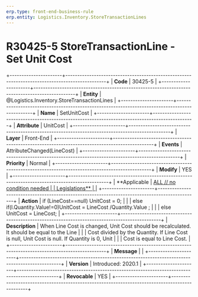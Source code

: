 ```yaml
---
erp.type: front-end-business-rule
erp.entity: Logistics.Inventory.StoreTransactionLines
---
```


# R30425-5 StoreTransactionLine - Set Unit Cost
+----------------------+-----------------------------------------------------------------------------------------------+
| **Code**             | 30425-5                                                                                       |
+----------------------+-----------------------------------------------------------------------------------------------+
| **Entity**           | @Logistics.Inventory.StoreTransactionLines                                                                          |
+----------------------+-----------------------------------------------------------------------------------------------+
| **Name**             | SetUnitCost                                                                                   |
+----------------------+-----------------------------------------------------------------------------------------------+
| **Attribute**        | UnitCost                                                                                      |
+----------------------+-----------------------------------------------------------------------------------------------+
| **Layer**            | Front-End                                                                                     |
+----------------------+-----------------------------------------------------------------------------------------------+
| **Events**           | AttributeChanged(LineCost)                                                                    |
+----------------------+-----------------------------------------------------------------------------------------------+
| **Priority**         | Normal                                                                                        |
+----------------------+-----------------------------------------------------------------------------------------------+
| **Modify**           | YES                                                                                           |
+----------------------+-----------------------------------------------------------------------------------------------+
| **Applicable         | [ALL // no condition needed                                                                   |
| Legislations**       | ](https://confluence.erp.net/display/techdoc/Country+Specific+Functionality)                  |
+----------------------+-----------------------------------------------------------------------------------------------+
| **Action**           | if (LineCost==null) UnitCost = 0;                                                             |
|                      | else if(l.Quantity.Value!=0)UnitCost = LineCost /Quantity.Value ;                             |
|                      | else UnitCost = LineCost;                                                                     |
+----------------------+-----------------------------------------------------------------------------------------------+
| **Description**      | When Line Cost is changed, Unit Cost should be recalculated. It should be equal to the Line   |
|                      | Cost divided by the Quantity. If Line Cost is null, Unit Cost is null. If Quantity is 0, Unit |
|                      | Cost is equal to Line Cost.                                                                   |
+----------------------+-----------------------------------------------------------------------------------------------+
| **Message**          |                                                                                               |
+----------------------+-----------------------------------------------------------------------------------------------+
| **Version**          | Introduced: 2020.1                                                                            |
+----------------------+-----------------------------------------------------------------------------------------------+
| **Revocable**        | YES                                                                                           |
+----------------------+-----------------------------------------------------------------------------------------------+

  

  

  
